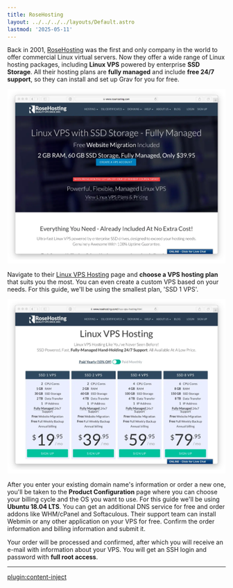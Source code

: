 ```yaml
---
title: RoseHosting
layout: ../../../../layouts/Default.astro
lastmod: '2025-05-11'
---
```

Back in 2001, [RoseHosting](https://www.rosehosting.com) was the first and only company in the world to offer commercial Linux virtual servers.  Now they offer a wide range of Linux hosting packages, including **Linux VPS** powered by enterprise **SSD Storage**. All their hosting plans are **fully managed** and include **free 24/7 support**, so they can install and set up Grav for you for free.

![](rosehosting-home.webp)

Navigate to their [Linux VPS Hosting](https://www.rosehosting.com/linux-vps-hosting.html) page and **choose a VPS hosting plan** that suits you the most. You can even create a custom VPS based on your needs. For this guide, we'll be using the smallest plan, 'SSD 1 VPS'.

![](rosehosting-plans.webp)

After you enter your existing domain name's information or order a new one, you'll be taken to the **Product Configuration** page where you can choose your billing cycle and the OS you want to use. For this guide we'll be using **Ubuntu 18.04 LTS**. You can get an additional DNS service for free and order addons like WHM/cPanel and Softaculous. Their support team can install Webmin or any other application on your VPS for free. Confirm the order information and billing information and submit it.

Your order will be processed and confirmed, after which you will receive an e-mail with information about your VPS. You will get an SSH login and password with **full root access**.

---

[plugin:content-inject](../05.ubuntu-18.04/)



